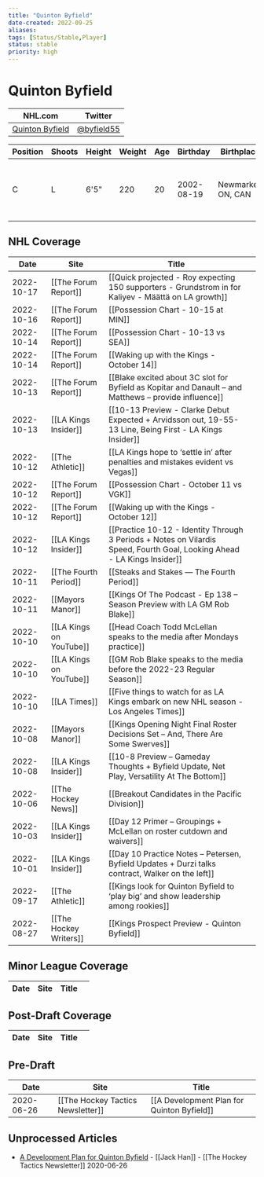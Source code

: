```yaml
---
title: "Quinton Byfield"
date-created: 2022-09-25
aliases: 
tags: [Status/Stable,Player]
status: stable
priority: high
---
```


# Quinton Byfield

NHL.com | Twitter
-|-
[Quinton Byfield](https://www.nhl.com/player/quinton-byfield-8482124) | [@byfield55](https://twitter.com/byfield55)

Position | Shoots | Height | Weight | Age | Birthday | Birthplace | Draft
-|-|-|-|-|-|-|-
 C | L | 6'5" | 220 | 20 | 2002-08-19 | Newmarket, ON, CAN | 2020 LAK, 1st rd, 2nd pk (2nd overall)


## NHL  Coverage
| Date       | Site                 | Title                               |     | 
| ---------- | -------------------- | ----------------------------------- | --- |
| 2022-10-17 | [[The Forum Report]] | [[Quick projected - Roy expecting 150 supporters - Grundstrom in for Kaliyev - Määttä on LA growth]]                                                                                                                        |
| 2022-10-16 | [[The Forum Report]] | [[Possession Chart - 10-15 at MIN]]                                                       |
| 2022-10-14 | [[The Forum Report]] | [[Possession Chart - 10-13 vs SEA]] |     |
| 2022-10-14 | [[The Forum Report]] | [[Waking up with the Kings - October 14]]
| 2022-10-13 | [[The Forum Report]] | [[Blake excited about 3C slot for Byfield as Kopitar and Danault – and Matthews – provide influence]]
| 2022-10-13 | [[LA Kings Insider]] | [[10-13 Preview - Clarke Debut Expected + Arvidsson out, 19-55-13 Line, Being First - LA Kings Insider]]
| 2022-10-12 | [[The Athletic]] | [[LA Kings hope to ‘settle in’ after penalties and mistakes evident vs Vegas]]
| 2022-10-12 | [[The Forum Report]] | [[Possession Chart - October 11 vs VGK]]
| 2022-10-12 | [[The Forum Report]] | [[Waking up with the Kings - October 12]]
| 2022-10-12 | [[LA Kings Insider]] | [[Practice 10-12 - Identity Through 3 Periods + Notes on Vilardis Speed, Fourth Goal, Looking Ahead - LA Kings Insider]]
| 2022-10-11 | [[The Fourth Period]] | [[Steaks and Stakes — The Fourth Period]]
| 2022-10-11 | [[Mayors Manor]] | [[Kings Of The Podcast - Ep 138 – Season Preview with LA GM Rob Blake]]
| 2022-10-10 | [[LA Kings on YouTube]] | [[Head Coach Todd McLellan speaks to the media after Mondays practice]]
| 2022-10-10 | [[LA Kings on YouTube]] | [[GM Rob Blake speaks to the media before the 2022-23 Regular Season]]
| 2022-10-10 | [[LA Times]] | [[Five things to watch for as LA Kings embark on new NHL season - Los Angeles Times]]
| 2022-10-08 | [[Mayors Manor]] | [[Kings Opening Night Final Roster Decisions Set – And, There Are Some Swerves]]
| 2022-10-08 | [[LA Kings Insider]] | [[10-8 Preview – Gameday Thoughts + Byfield Update, Net Play, Versatility At The Bottom]]
| 2022-10-06 | [[The Hockey News]] | [[Breakout Candidates in the Pacific Division]]                                                                                                                                        |
| 2022-10-03 | [[LA Kings Insider]] | [[Day 12 Primer – Groupings + McLellan on roster cutdown and waivers]]
| 2022-10-01 | [[LA Kings Insider]] |  [[Day 10 Practice Notes – Petersen, Byfield Updates + Durzi talks contract, Walker on the left]]
| 2022-09-17 | [[The Athletic]] | [[Kings look for Quinton Byfield to ‘play big’ and show leadership among rookies]]                                                                                    |
| 2022-08-27 | [[The Hockey Writers]] | [[Kings Prospect Preview - Quinton Byfield]]                                                                             |


## Minor League Coverage
| Date       | Site                 | Title                               |     | 
| ---------- | -------------------- | ----------------------------------- | --- |


## Post-Draft Coverage
| Date       | Site                 | Title                               |     | 
| ---------- | -------------------- | ----------------------------------- | --- |


## Pre-Draft
| Date       | Site                              | Title                                      |
| ---------- | --------------------------------- | ------------------------------------------ |
| 2020-06-26 | [[The Hockey Tactics Newsletter]] | [[A Development Plan for Quinton Byfield]] | 


## Unprocessed Articles
- [A Development Plan for Quinton Byfield](https://jhanhky.substack.com/p/a-development-plan-for-quinton-byfield?s=r) - [[Jack Han]] - [[The Hockey Tactics Newsletter]] 2020-06-26

